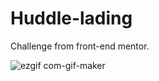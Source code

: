 # Huddle-lading
Challenge from front-end mentor.

![ezgif com-gif-maker](https://user-images.githubusercontent.com/50673887/137177546-d0da4279-4918-45c8-94e6-5ef3bd104e18.gif)


